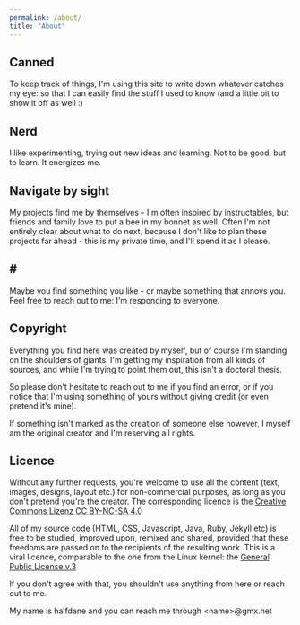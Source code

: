 ```yaml
---
permalink: /about/
title: "About"
---
```


## Canned
To keep track of things, I'm using this site to write down whatever catches my eye: 
so that I can easily find the stuff I used to know (and a little bit to show it off as well :) 

## Nerd
I like experimenting, trying out new ideas and learning.
Not to be good, but to learn. It energizes me. 

## Navigate by sight
My projects find me by themselves - I'm often inspired by instructables, 
but friends and family love to put a bee in my bonnet as well.
Often I'm not entirely clear about what to do next, because I don't like to plan these projects far ahead - 
this is my private time, and I'll spend it as I please.

## &#35;
Maybe you find something you like - or maybe something that annoys you.
Feel free to reach out to me: I'm responding to everyone.

## Copyright
Everything you find here was created by myself, but of course I'm standing on the shoulders of giants.
I'm getting my inspiration from all kinds of sources, and while I'm trying to point them out, this isn't a doctoral thesis.

So please don't hesitate to reach out to me if you find an error,
or if you notice that I'm using something of yours without giving credit (or even pretend it's mine).

If something isn't marked as the creation of someone else however, I myself am the original creator and 
I'm reserving all rights.

## <a name="license"></a> Licence
Without any further requests, you're welcome to use all the content (text, images, designs, layout etc.)
for non-commercial purposes, as long as you don't pretend you're the creator.
The corresponding licence is the [Creative Commons Lizenz CC BY-NC-SA 4.0](https://creativecommons.org/licenses/by-nc-sa/4.0/)

All of my source code (HTML, CSS, Javascript, Java, Ruby, Jekyll etc) is free to be studied, improved upon, remixed and shared, 
provided that these freedoms are passed on to the recipients of the resulting work.
This is a viral licence, comparable to the one from the Linux kernel: the [General Public License v.3](http://www.gnu.de/documents/gpl.en.html)

If you don't agree with that, you shouldn't use anything from here or reach out to me.

My name is halfdane and you can reach me through &lt;name>@gmx.net
